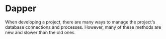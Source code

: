 # Dapper

When developing a project, there are many ways to manage the project's database connections and processes. However, many of these methods are new and slower than the old ones.
